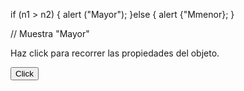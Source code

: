 if (n1 > n2)
{
alert ("Mayor");
}else {
    alert {"Mmenor};
}

// Muestra "Mayor"



<!DOCTYPE html>
<html>
<body>
<p>Haz click para recorrer las propiedades del objeto.</p>
<button onclick="myFunction()">Click</button>
<p id="demo"></p>
<script>
function myFunction() {
  var persona = {nombre:"Juan", apellido:"Gallego", edad:39};
  var text = "";
  var x;
  //Contiene el nombre de la propiedad en el for in
  for (x in persona) {
    text += persona[x] + " ";
  }
  document.getElementById("demo").innerHTML = text;
}
</script>
</body>
</html>